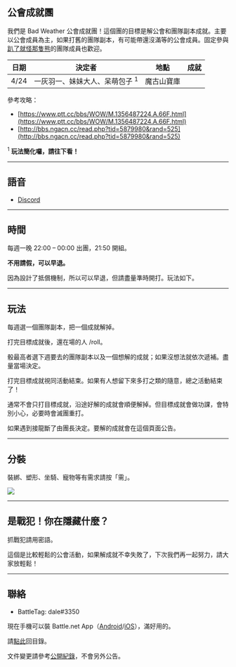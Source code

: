 ## 公會成就團

我們是 Bad Weather 公會成就團！這個團的目標是解公會和團隊副本成就。主要以公會成員為主，如果打舊的團隊副本，有可能帶還沒滿等的公會成員。固定參與[趴了就怪那隻熊](https://dalechou.github.io/wow/raid.html)的團隊成員也歡迎。

| **日期** | **決定者** | **地點** | **成就** | 
| --- | --- | --- | --- |
| 4/24 | 一灰羽一、妹妹大人、呆萌包子 <sup>1</sup> | 魔古山寶庫 | | 

參考攻略：
- [https://www.ptt.cc/bbs/WOW/M.1356487224.A.66F.html](https://www.ptt.cc/bbs/WOW/M.1356487224.A.66F.html)
- [http://bbs.ngacn.cc/read.php?tid=5879980&rand=525](http://bbs.ngacn.cc/read.php?tid=5879980&rand=525)

<sup>1</sup> **玩法簡化囉，請往下看！**

---

## 語音

- [Discord](https://discord.gg/Jyn6ERe)

---

## 時間

每週一晚 22:00 – 00:00 出團，21:50 開組。

**不用請假，可以早退。**

因為設計了抵償機制，所以可以早退，但請盡量準時開打。玩法如下。

---

## 玩法

每週選一個團隊副本，把一個成就解掉。

打完目標成就後，還在場的人 /roll。

骰最高者選下週要去的團隊副本以及一個想解的成就；如果沒想法就依次遞補。盡量當場決定。

打完目標成就視同活動結束。如果有人想留下來多打之類的隨意，總之活動結束了！

通常不會只打目標成就，沿途好解的成就會順便解掉。但目標成就會做功課，會特別小心，必要時會滅團重打。

如果遇到接龍斷了由團長決定。要解的成就會在這個頁面公告。

---

## 分裝

裝綁、塑形、坐騎、寵物等有需求請按「需」。

![](https://dalechou.github.com/wow/need.png)

---

## 是戰犯！你在隱藏什麼？

抓戰犯請用密語。

這個是比較輕鬆的公會活動，如果解成就不幸失敗了，下次我們再一起努力，請大家放輕鬆！

---

## 聯絡

- BattleTag: dale#3350

現在手機可以裝 Battle.net App（[Android](https://play.google.com/store/apps/details?id=com.blizzard.messenger)/[iOS](https://itunes.apple.com/us/app/blizzard-battle-net/id1241040030)），滿好用的。

請[點此](https://dalechou.github.io/wow/)回目錄。

文件變更請參考[公開紀錄](https://github.com/dalechou/wow/commits/master/raid2.md)，不會另外公告。
